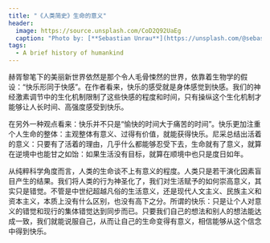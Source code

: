 ```yaml
---
title: "《人类简史》生命的意义"
header:
  image: https://source.unsplash.com/CoD2Q92UaEg
  caption: "Photo by: [**Sebastian Unrau**](https://unsplash.com/@sebastian_unrau)"
tags:
  - A brief history of humankind
---
```


赫胥黎笔下的美丽新世界依然是那个令人毛骨悚然的世界，依靠着生物学的假设：“快乐形同于快感”。在作者看来，快乐的感受就是身体感觉到快感。我们的神经激素调节中的生化机制限制了这些快感的程度和时间，只有操纵这个生化机制才能够让人长时间、高强度感受到快乐。

在另外一种观点看来：快乐并不只是“愉快的时间大于痛苦的时间”。快乐更加注重个人生命的整体：主观整体有意义、过得有价值，就能获得快乐。尼采总结出活着的意义：只要有了活着的理由，几乎什么都能够忍受下去，生命就有了意义，就算在逆境中也能甘之如饴：如果生活没有目标，就算在顺境中也只是度日如年。

从纯粹科学角度而言，人类的生命谈不上有意义的程度。人类只是若干演化因素盲目产生的结果。我们将人类的行为神圣化了，我们对生活赋予的如何崇高意义，其实只是错觉。不管是中世纪超越凡俗的生活意义，还是现代人文主义、民族主义和资本主义，本质上没有什么区别，也没有高下之分。所谓的快乐：只是让个人对意义的错觉和现行的集体错觉达到同步而已。只要我们自己的想法和别人的想法能达成一致，我们就能说服自己，从而让自己的生命变得有意义，相信能够从这个信念中得到快乐。
